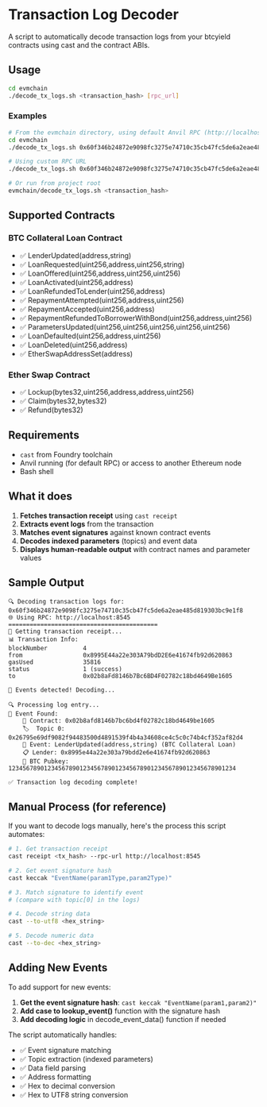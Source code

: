 # Transaction Log Decoder

A script to automatically decode transaction logs from your btcyield contracts using cast and the contract ABIs.

## Usage

```bash
cd evmchain
./decode_tx_logs.sh <transaction_hash> [rpc_url]
```

### Examples

```bash
# From the evmchain directory, using default Anvil RPC (http://localhost:8545)
cd evmchain
./decode_tx_logs.sh 0x60f346b24872e9098fc3275e74710c35cb47fc5de6a2eae485d819303bc9e1f8

# Using custom RPC URL
./decode_tx_logs.sh 0x60f346b24872e9098fc3275e74710c35cb47fc5de6a2eae485d819303bc9e1f8 http://localhost:8545

# Or run from project root
evmchain/decode_tx_logs.sh <transaction_hash>
```

## Supported Contracts

### BTC Collateral Loan Contract
- ✅ LenderUpdated(address,string)
- ✅ LoanRequested(uint256,address,uint256,string)
- ✅ LoanOffered(uint256,address,uint256,uint256)
- ✅ LoanActivated(uint256,address)
- ✅ LoanRefundedToLender(uint256,address)
- ✅ RepaymentAttempted(uint256,address,uint256)
- ✅ RepaymentAccepted(uint256,address)
- ✅ RepaymentRefundedToBorrowerWithBond(uint256,address,uint256)
- ✅ ParametersUpdated(uint256,uint256,uint256,uint256,uint256)
- ✅ LoanDefaulted(uint256,address,uint256)
- ✅ LoanDeleted(uint256,address)
- ✅ EtherSwapAddressSet(address)

### Ether Swap Contract
- ✅ Lockup(bytes32,uint256,address,address,uint256)
- ✅ Claim(bytes32,bytes32)
- ✅ Refund(bytes32)

## Requirements

- `cast` from Foundry toolchain
- Anvil running (for default RPC) or access to another Ethereum node
- Bash shell

## What it does

1. **Fetches transaction receipt** using `cast receipt`
2. **Extracts event logs** from the transaction
3. **Matches event signatures** against known contract events
4. **Decodes indexed parameters** (topics) and event data
5. **Displays human-readable output** with contract names and parameter values

## Sample Output

```
🔍 Decoding transaction logs for: 0x60f346b24872e9098fc3275e74710c35cb47fc5de6a2eae485d819303bc9e1f8
🌐 Using RPC: http://localhost:8545
==========================================
📄 Getting transaction receipt...
📊 Transaction Info:
blockNumber          4
from                 0x8995E44a22e303A79bdD2E6e41674fb92d620863
gasUsed              35816
status               1 (success)
to                   0x02b8aFd8146b7Bc6BD4F02782c18bd4649Be1605

🎯 Events detected! Decoding...

🔍 Processing log entry...
🎯 Event Found:
    📍 Contract: 0x02b8afd8146b7bc6bd4f02782c18bd4649be1605
    🏷️  Topic 0: 0x26795e69df9082f94483500d4891539f4b4a34608ce4c5c0c74b4cf352af82d4
    📝 Event: LenderUpdated(address,string) (BTC Collateral Loan)
    📋 Lender: 0x8995e44a22e303a79bdd2e6e41674fb92d620863
    🔑 BTC Pubkey: 1234567890123456789012345678901234567890123456789012345678901234

✅ Transaction log decoding complete!
```

## Manual Process (for reference)

If you want to decode logs manually, here's the process this script automates:

```bash
# 1. Get transaction receipt
cast receipt <tx_hash> --rpc-url http://localhost:8545

# 2. Get event signature hash
cast keccak "EventName(param1Type,param2Type)"

# 3. Match signature to identify event
# (compare with topic[0] in the logs)

# 4. Decode string data
cast --to-utf8 <hex_string>

# 5. Decode numeric data
cast --to-dec <hex_string>
```

## Adding New Events

To add support for new events:

1. **Get the event signature hash**: `cast keccak "EventName(param1,param2)"`
2. **Add case to lookup_event()** function with the signature hash
3. **Add decoding logic** in decode_event_data() function if needed

The script automatically handles:
- ✅ Event signature matching
- ✅ Topic extraction (indexed parameters)
- ✅ Data field parsing
- ✅ Address formatting
- ✅ Hex to decimal conversion
- ✅ Hex to UTF8 string conversion
